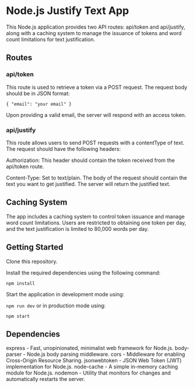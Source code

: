 # Node.js Justify Text App

This Node.js application provides two API routes: api/token and api/justify, along with a caching system to manage the issuance of tokens and word count limitations for text justification.

## Routes

### api/token

This route is used to retrieve a token via a POST request. The request body should be in JSON format:

`{
  "email": "your email"
}`

Upon providing a valid email, the server will respond with an access token.

### api/justify

This route allows users to send POST requests with a contentType of text. The request should have the following headers:

Authorization: This header should contain the token received from the api/token route.

Content-Type: Set to text/plain.
The body of the request should contain the text you want to get justified. The server will return the justified text.

## Caching System

The app includes a caching system to control token issuance and manage word count limitations. Users are restricted to obtaining one token per day, and the text justification is limited to 80,000 words per day.

## Getting Started

Clone this repository.

Install the required dependencies using the following command:

`npm install`

Start the application in development mode using:

`npm run dev`
or in production mode using:

`npm start`

## Dependencies

express - Fast, unopinionated, minimalist web framework for Node.js.
body-parser - Node.js body parsing middleware.
cors - Middleware for enabling Cross-Origin Resource Sharing.
jsonwebtoken - JSON Web Token (JWT) implementation for Node.js.
node-cache - A simple in-memory caching module for Node.js.
nodemon - Utility that monitors for changes and automatically restarts the server.
